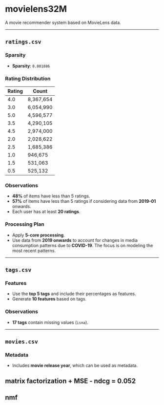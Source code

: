 # movielens32M

A movie recommender system based on MovieLens data.

---

## `ratings.csv`

### Sparsity
- **Sparsity**: `0.001886`

### Rating Distribution
| Rating | Count     |
|--------|-----------|
| 4.0    | 8,367,654 |
| 3.0    | 6,054,990 |
| 5.0    | 4,596,577 |
| 3.5    | 4,290,105 |
| 4.5    | 2,974,000 |
| 2.0    | 2,028,622 |
| 2.5    | 1,685,386 |
| 1.0    | 946,675   |
| 1.5    | 531,063   |
| 0.5    | 525,132   |

### Observations
- **48%** of items have less than 5 ratings.
- **57%** of items have less than 5 ratings if considering data from **2019-01** onwards.
- Each user has at least **20 ratings**.

### Processing Plan
- Apply **5-core processing**.
- Use data from **2019 onwards** to account for changes in media consumption patterns due to **COVID-19**. The focus is on modeling the most recent patterns.

---

## `tags.csv`

### Features
- Use the **top 5 tags** and include their percentages as features.
- Generate **10 features** based on tags.

### Observations
- **17 tags** contain missing values (`isna`).

---

## `movies.csv`

### Metadata
- Includes **movie release year**, which can be used as metadata.


## matrix factorization + MSE - ndcg = 0.052
## nmf 
